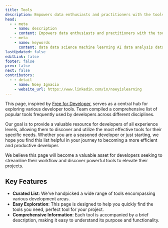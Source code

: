 ```yaml
---
title: Tools
description: Empowers data enthusiasts and practitioners with the tools and knowledge to unlock the potential of data.
head:
  - - meta
    - name: description
    - content: Empowers data enthusiasts and practitioners with the tools and knowledge to unlock the potential of data.
  - - meta
    - name: keywords
      content: data data science machine learning AI data analysis data-driven data enthusiasts data practitioners
lastUpdated: false
editLink: false
footer: false
prev: false
next: false
contributors:
  - - detail
    - name: Noey Ignacio
    - website_url: https://www.linkedin.com/in/noeyislearning
---
```


<ImageCard 
  img_url="https://i.imgur.com/7GBqjq0.png" 
/>

This page, inspired by [Free for Developer](https://free-for.dev/), serves as a central hub for exploring various developer tools. Team compiled a comprehensive list of popular tools frequently used by developers across different disciplines.

Our goal is to provide a valuable resource for developers of all experience levels, allowing them to discover and utilize the most effective tools for their specific needs. Whether you are a seasoned developer or just starting, we hope you find this list helpful in your journey to becoming a more efficient and productive developer.

We believe this page will become a valuable asset for developers seeking to streamline their workflow and discover powerful tools to elevate their projects.

## Key Features

- **Curated List**: We've handpicked a wide range of tools encompassing various development areas.
- **Easy Exploration**: This page is designed to help you quickly find the tools you need, perfect tool for your project.
- **Comprehensive Information**: Each tool is accompanied by a brief description, making it easy to understand its purpose and functionality.
